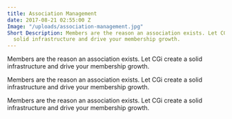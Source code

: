 ```yaml
---
title: Association Management
date: 2017-08-21 02:55:00 Z
Image: "/uploads/association-management.jpg"
Short Description: Members are the reason an association exists. Let CGi create a
  solid infrastructure and drive your membership growth.
---
```


Members are the reason an association exists. Let CGi create a solid infrastructure and drive your membership growth.

Members are the reason an association exists. Let CGi create a solid infrastructure and drive your membership growth.

Members are the reason an association exists. Let CGi create a solid infrastructure and drive your membership growth.